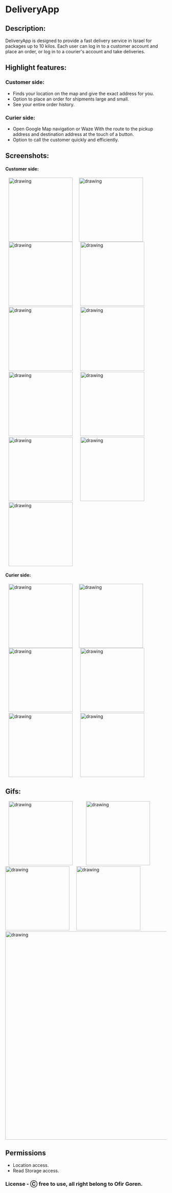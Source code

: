 # DeliveryApp


## Description:

DeliveryApp is designed to provide a fast delivery service in Israel for packages up to 10 kilos. Each user can log in to a customer account and place an order, or log in to a courier's account and take deliveries.







## Highlight features:
### Customer side:

* Finds your location on the map and give the exact address for you.
* Option to place an order for shipments large and small.
* See your entire order history.

### Curier side:
* Open Google Map navigation or Waze With the route to the pickup address and destination address at the touch of a button.
* Option to call the customer quickly and efficiently.

## Screenshots:
#### Customer side:
<img src="https://user-images.githubusercontent.com/68231208/196643842-8780e4f3-b682-49d2-8b9d-08a12be36a33.PNG" alt="drawing" width="200" hspace="10"/><img src="https://user-images.githubusercontent.com/68231208/196644824-c49c3e2c-6388-41b2-8c5b-4f4c5da49d4f.PNG" alt="drawing" width="200" hspace="10"> 
<img src="https://user-images.githubusercontent.com/68231208/196644196-530a1e1e-afd1-457e-90e0-23eb432c135b.PNG" alt="drawing" width="200" hspace="10">
<img src="https://user-images.githubusercontent.com/68231208/196644601-d0555042-a123-4490-bb04-d6c996332e3f.PNG" alt="drawing" width="200" hspace="10">
<img src="https://user-images.githubusercontent.com/68231208/196645198-3bfc936b-55b2-434a-b6a4-a66d1cf4ed5b.PNG" alt="drawing" width="200" hspace="10">
<img src="https://user-images.githubusercontent.com/68231208/196644923-3ac973d0-7e9a-47f1-8877-e05c7427e091.PNG" alt="drawing" width="200" hspace="10">
<img src="https://user-images.githubusercontent.com/68231208/196646089-0c516b39-6399-496b-b8cf-0225dc0e6acf.PNG" alt="drawing" width="200" hspace="10">
<img src="https://user-images.githubusercontent.com/68231208/196646297-b5cf56fa-704a-4847-b271-798207c5f4ae.PNG" alt="drawing" width="200" hspace="10">
<img src="https://user-images.githubusercontent.com/68231208/196647305-3e73a8b9-a9ca-4f43-a87c-86d43319536d.PNG" alt="drawing" width="200" hspace="10">
<img src="https://user-images.githubusercontent.com/68231208/196647411-551c60d8-f1d5-492c-8fc4-237ecc0dc7e7.PNG" alt="drawing" width="200" hspace="10">
<img src="https://user-images.githubusercontent.com/68231208/196648587-00a77ffd-4a72-4607-b5e2-6ea32ee288d3.PNG" alt="drawing" width="200" hspace="10">
#### Curier side:
<img src="https://user-images.githubusercontent.com/68231208/196649259-dae86d7a-96f1-4be8-9f5c-700445bd128f.PNG" alt="drawing" width="200" hspace="10"><img src="https://user-images.githubusercontent.com/68231208/196649357-9b0ba5bd-8907-4275-befe-302e85fc5d72.PNG" alt="drawing" width="200" hspace="10">
<img src="https://user-images.githubusercontent.com/68231208/196649994-44c3cd7d-1b6b-4608-ad1f-1e13e43bd2c1.PNG" alt="drawing" width="200" hspace="10">
<img src="https://user-images.githubusercontent.com/68231208/196650106-0ccfe0bc-ee56-4fec-8efa-727d13ecc997.PNG" alt="drawing" width="200" hspace="10">
<img src="https://user-images.githubusercontent.com/68231208/196650827-5516f4b9-f781-4e62-b0d3-83f1ff29482c.PNG" alt="drawing" width="200" hspace="10">
<img src="https://user-images.githubusercontent.com/68231208/196650947-d280a83b-eb3f-4914-82ff-0901240fdb2d.PNG" alt="drawing" width="200" hspace="10">



## Gifs:

<img src="https://user-images.githubusercontent.com/68231208/196662694-860163a4-7e0d-403a-a41e-281337b95425.gif" alt="drawing" width="200" hspace="10"/> &emsp;
<img src="https://user-images.githubusercontent.com/68231208/196665403-ce45b95e-4f74-4320-bd3b-42cfeb7ae9ee.gif" alt="drawing" width="200" hspace="10">
&emsp;
<img src="https://user-images.githubusercontent.com/68231208/196689648-bdd750c9-1397-481a-808f-1123e0a47f93.gif" alt="drawing" width="200">
&emsp;
<img src="https://user-images.githubusercontent.com/68231208/196706004-39a72466-fe62-474c-87ea-12684f9fbd18.gif" alt="drawing" width="200">
&emsp;
<img src="https://user-images.githubusercontent.com/68231208/196666079-a2a7a023-7d6d-41a1-b894-9af3a4f77965.gif" alt="drawing" width="650">


## Permissions 
* Location access.
* Read Storage access.

### License - Ⓒ free to use, all right belong to Ofir Goren.
